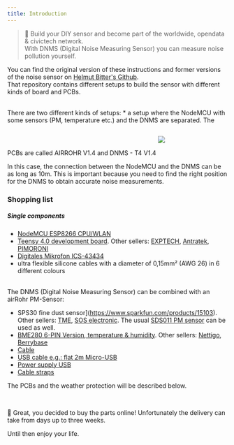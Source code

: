 ```yaml
---
title: Introduction
---
```

> 🚧 Build your DIY sensor and become part of the worldwide, opendata & civictech network. <br> With DNMS (Digital Noise Measuring Sensor) you can measure noise pollution yourself.

You can find the original version of these instructions and former versions of the noise sensor on [Helmut Bitter's Github](https://github.com/hbitter/DNMS/tree/master/Manual).
<br>
 That repository contains different setups to build the sensor with different kinds of board and PCBs.

<br>
There are two different kinds of setups:
* a setup where the NodeMCU with some sensors (PM, temperature etc.) and the DNMS are separated. The PCBs are called AIRROHR V1.4 and DNMS - T4 V1.4

<img src="../docs/dnms/dnms-noise-measuring-sensor-kit.jpg" style="margin: 2em 0"/>

In this case, the connection between the NodeMCU and the DNMS can be as long as 10m. This is important because you need to find the right position for the DNMS to obtain accurate noise measurements.

### Shopping list

##### Single components
* [NodeMCU ESP8266 CPU/WLAN](https://www.aliexpress.com/wholesale?groupsort=1&SortType=price_asc&SearchText=nodemcu+v3+esp8266+ch340)
* [Teensy 4.0 development board](https://www.pjrc.com/store/teensy40.html). Other sellers: [EXPTECH](https://www.exp-tech.de/plattformen/teensy/9596/teensy-4.0-development-board), [Antratek](https://www.antratek.de/teensy-4-0?gclid=EAIaIQobChMIydqP3t2Y6wIVhtKyCh1IagurEAQYASABEgJAKPD_BwE), [PIMORONI](https://shop.pimoroni.com/products/teensy-4-0-development-board)
* [Digitales Mikrofon ICS-43434](https://www.tindie.com/products/onehorse/ics43434-i2s-digital-microphone/)
* ultra flexible silicone cables with a diameter of 0,15mm² (AWG 26) in 6 different colours
<br>
The DNMS (Digital Noise Measuring Sensor)  can be combined with an airRohr PM-Sensor:

* SPS30 fine dust sensor](https://www.sparkfun.com/products/15103). Other sellers: [TME](https://www.tme.eu/de/details/sps30/gassensoren/sensirion/1-101638-10/?brutto=1&gclid=EAIaIQobChMI-63cmP6Y6wIVDM53Ch1hNwmGEAYYASABEgLp5PD_BwE), [SOS electronic](https://www.soselectronic.de/products/sensirion/sps30-2-304234?gclid=EAIaIQobChMIsYW85oOZ6wIVAtGyCh0f8wU_EAYYASABEgK8PfD_BwE). The usual [SDS011 PM sensor](https://de.aliexpress.com/wholesale?catId=0&initiative_id=AS_20200813122806&SearchText=sds011) can be used as well.
* [BME280 6-PIN Version, temperature & humidity](https://www.aliexpress.com/wholesale?catId=0&initiative_id=SB_20200308040440&SearchText=bme280+-5V+%2B3.3V). Other sellers: [Nettigo](https://nettigo.eu/products/module-pressure-humidity-and-temperature-sensor-bosch-bme280), [Berrybase](https://www.berrybase.de/bauelemente/sensoren-module/feuchtigkeit/bme680-breakout-board-4in1-sensor-f-252-r-temperatur-luftfeuchtigkeit-luftdruck-und-luftg-252-t)
* [Cable](http://www.aliexpress.com/wholesale?groupsort=1&SortType=price_asc&SearchText=Dupont+cable+20cm+female-female)
* [USB cable e.g.: flat 2m Micro-USB](https://www.aliexpress.com/wholesale?catId=0&initiative_id=SB_20200308040708&SearchText=micro+usb+flat+cable+2m)
* [Power supply USB](https://www.aliexpress.com/wholesale?catId=0&initiative_id=SB_20200308040834&SearchText=single+micro+usb+eu+power+supply)
* [Cable straps](https://www.aliexpress.com/wholesale?catId=0&initiative_id=SB_20200308040852&SearchText=cable+straps)

The PCBs and the weather protection will be described below.

<br>

🙌 Great, you decided to buy the parts online! 
Unfortunately the delivery can take from days up to three weeks. 

Until then enjoy your life️.